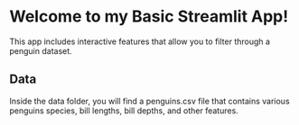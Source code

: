 # Welcome to my Basic Streamlit App!

This app includes interactive features that allow you to filter through a penguin dataset.

## Data

Inside the data folder, you will find a penguins.csv file that contains various penguins species, bill lengths, bill depths, and other features.
